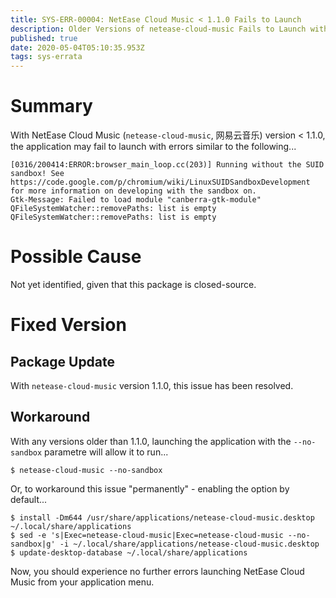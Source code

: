 ```yaml
---
title: SYS-ERR-00004: NetEase Cloud Music < 1.1.0 Fails to Launch
description: Older Versions of netease-cloud-music Fails to Launch with Sandbox-related Errors
published: true
date: 2020-05-04T05:10:35.953Z
tags: sys-errata
---
```


# Summary

With NetEase Cloud Music (`netease-cloud-music`, 网易云音乐) version < 1.1.0, the application may fail to launch with errors similar to the following...

```
[0316/200414:ERROR:browser_main_loop.cc(203)] Running without the SUID sandbox! See https://code.google.com/p/chromium/wiki/LinuxSUIDSandboxDevelopment for more information on developing with the sandbox on.
Gtk-Message: Failed to load module "canberra-gtk-module"
QFileSystemWatcher::removePaths: list is empty
QFileSystemWatcher::removePaths: list is empty
```

# Possible Cause

Not yet identified, given that this package is closed-source.

# Fixed Version
## Package Update

With `netease-cloud-music` version 1.1.0, this issue has been resolved.

## Workaround

With any versions older than 1.1.0, launching the application with the `--no-sandbox` parametre will allow it to run...

```
$ netease-cloud-music --no-sandbox
```

Or, to workaround this issue "permanently" - enabling the option by default...

```
$ install -Dm644 /usr/share/applications/netease-cloud-music.desktop ~/.local/share/applications
$ sed -e 's|Exec=netease-cloud-music|Exec=netease-cloud-music --no-sandbox|g' -i ~/.local/share/applications/netease-cloud-music.desktop
$ update-desktop-database ~/.local/share/applications
```

Now, you should experience no further errors launching NetEase Cloud Music from your application menu.
